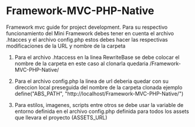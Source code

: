# Framework-MVC-PHP-Native
 Framework mvc guide for project development.
 Para su respectivo funcionamiento del Mini Framework debes tener en cuenta el archivo .htacces y el archivo config.php estos debes hacer las respectivas modificaciones de la URL y nombre de la carpeta
 
1. Para el archivo .htaccess en la linea RewriteBase se debe colocar el nombre de la carpeta en este caso al clonarla quedaria /Framework-MVC-PHP-Native/

2. Para el archivo config.php la linea de url deberia quedar con su direccion local preseguida del nombre de la carpeta clonada ejemplo define("ABS_PATH", "http://localhost/Framework-MVC-PHP-Native/")

3. Para estilos, imagenes, scripts entre otros se debe usar la variable de entorno definida en el archivo config.php definida para todos los assets que llevara el proyecto (ASSETS_URL)
